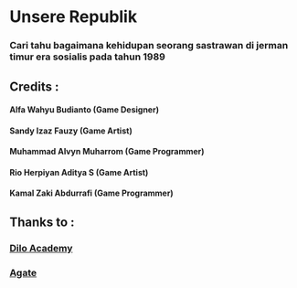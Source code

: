 # Unsere Republik
### Cari tahu bagaimana kehidupan seorang sastrawan di jerman timur era sosialis pada tahun 1989

## Credits :
#### Alfa Wahyu Budianto     (Game Designer)
#### Sandy Izaz Fauzy        (Game Artist)
#### Muhammad Alvyn Muharrom (Game Programmer)
#### Rio Herpiyan Aditya S    (Game Artist)
#### Kamal Zaki Abdurrafi    (Game Programmer)

## Thanks to :
### [Dilo Academy](https://academy.dilo.id)
### [Agate](https://agate.id)
